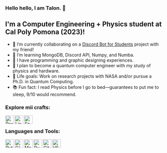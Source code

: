 ### Hello hello, I am Talon. 🐢
## I'm a Computer Engineering + Physics student at Cal Poly Pomona (2023)!

- 🤖 I’m currently collaborating on a [Discord Bot for Students][website] project with my friend!
- 🐢 I’m learning MongoDB, Discord API, Numpy, and Numba.
- 🎨 I have programming and graphic designing experiences.
- 🚀 I plan to become a quantum computer engineer with my study of physics and hardware.
- 🌌 Life goals: Work on research projects with NASA and/or pursue a Ph.D. in Quantum Computing.
- 📚 Fun fact: I read Physics before I go to bed—guarantees to put me to sleep, 9/10 would recommend.


### Explore mii crafts:

[<img align="left" alt="Portfolio" width="27px" src="https://img.icons8.com/nolan/64/domain.png" />][portfolio]
[<img align="left" alt="LinkedIn" width="27px" src="https://img.icons8.com/nolan/64/linkedin.png" />][linkedin]
[<img align="left" alt="Spotify" width="27px" src="https://img.icons8.com/nolan/64/spotify.png" />][spotify]

<br />

### Languages and Tools:

<img align="left" alt="Python" width="27px" src="https://img.icons8.com/color/48/000000/python.png" />
<img align="left" alt="C/C++" width="27px" src="https://img.icons8.com/color/48/000000/c-plus-plus-logo.png" />
<img align="left" alt="MongoDB" width="27px" src="https://img.icons8.com/color/48/000000/mongodb.png" />
<img align="left" alt="PyQt5" width="27px" src="https://img.icons8.com/ios-filled/50/000000/qt.png" />
<img align="left" alt="GitHub" width="27px" src="https://img.icons8.com/nolan/64/github.png" />
<img align="left" alt="VSC" width="27px" src="https://img.icons8.com/fluent/48/000000/visual-studio-code-2019.png" />

<br />
<br />


[website]: https://github.com/KuzscoTech/cppbot2020
[portfolio]: https://talonee.github.io/
[linkedin]: https://linkedin.com/in/Talonee
[spotify]: https://open.spotify.com/playlist/2K0PgNfFwPUUUFCEktLFDX?si=rpz7tFLGSFK39bG7VOcETw
